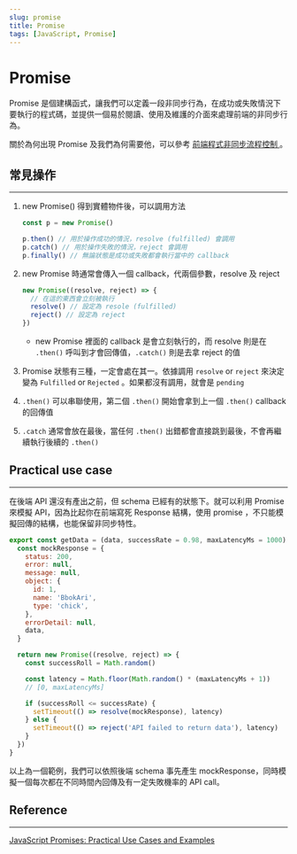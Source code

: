```yaml
---
slug: promise
title: Promise
tags: [JavaScript, Promise]
---
```


# Promise

Promise 是個建構函式，讓我們可以定義一段非同步行為，在成功或失敗情況下要執行的程式碼，並提供一個易於閱讀、使用及維護的介面來處理前端的非同步行為。

關於為何出現 Promise 及我們為何需要他，可以參考 [前端程式非同步流程控制 ](/Front-end/asyncHandlingInF2E)。

## 常見操作

---

1.  new Promise() 得到實體物件後，可以調用方法

    ```js
    const p = new Promise()

    p.then() // 用於操作成功的情況，resolve (fulfilled) 會調用
    p.catch() // 用於操作失敗的情況，reject 會調用
    p.finally() // 無論狀態是成功或失敗都會執行當中的 callback
    ```

2.  new Promise 時通常會傳入一個 callback，代兩個參數，resolve 及 reject

    ```js
    new Promise((resolve, reject) => {
      // 在這的東西會立刻被執行
      resolve() // 設定為 resole (fulfilled)
      reject() // 設定為 reject
    })
    ```

    - new Promise 裡面的 callback 是會立刻執行的，而 resolve 則是在 `.then()` 呼叫到才會回傳值，`.catch()` 則是去拿 reject 的值

3.  Promise 狀態有三種，一定會處在其一。依據調用 `resolve` or `reject` 來決定變為 `Fulfilled` or `Rejected` 。如果都沒有調用，就會是 `pending`
4.  `.then()` 可以串聯使用，第二個 `.then()` 開始會拿到上一個 `.then()` callback 的回傳值
5.  `.catch` 通常會放在最後，當任何 `.then()` 出錯都會直接跳到最後，不會再繼續執行後續的 `.then()`

## Practical use case

---

在後端 API 還沒有產出之前，但 schema 已經有的狀態下。就可以利用 Promise 來模擬 API，因為比起你在前端寫死 Response 結構，使用 promise ，不只能模擬回傳的結構，也能保留非同步特性。

```js
export const getData = (data, successRate = 0.98, maxLatencyMs = 1000) => {
  const mockResponse = {
    status: 200,
    error: null,
    message: null,
    object: {
      id: 1,
      name: 'BbokAri',
      type: 'chick',
    },
    errorDetail: null,
    data,
  }

  return new Promise((resolve, reject) => {
    const successRoll = Math.random()

    const latency = Math.floor(Math.random() * (maxLatencyMs + 1))
    // [0, maxLatencyMs]

    if (successRoll <= successRate) {
      setTimeout(() => resolve(mockResponse), latency)
    } else {
      setTimeout(() => reject('API failed to return data'), latency)
    }
  })
}
```

以上為一個範例，我們可以依照後端 schema 事先產生 mockResponse，同時模擬一個每次都在不同時間內回傳及有一定失敗機率的 API call。

## Reference

---

[JavaScript Promises: Practical Use Cases and Examples](https://www.aleksandrhovhannisyan.com/blog/javascript-promise-tricks/)
